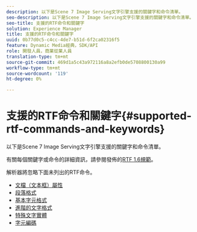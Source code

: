 ```yaml
---
description: 以下是Scene 7 Image Serving文字引擎支援的關鍵字和命令清單。
seo-description: 以下是Scene 7 Image Serving文字引擎支援的關鍵字和命令清單。
seo-title: 支援的RTF命令和關鍵字
solution: Experience Manager
title: 支援的RTF命令和關鍵字
uuid: 0b77d0c5-c4cc-4de7-b51d-6f2ca02316f5
feature: Dynamic Media經典，SDK/API
role: 開發人員，商業從業人員
translation-type: tm+mt
source-git-commit: 469d1a5c43a972116a8a2efb0de5708800130a99
workflow-type: tm+mt
source-wordcount: '119'
ht-degree: 0%

---
```



# 支援的RTF命令和關鍵字{#supported-rtf-commands-and-keywords}

以下是Scene 7 Image Serving文字引擎支援的關鍵字和命令清單。

有關每個關鍵字或命令的詳細資訊，請參閱發佈的[RTF 1.6規範](http://msdn.microsoft.com/en-us/library/aa140277%28v=office.10%29.aspx)。

解析器將忽略下面未列出的RTF命令。

* [文檔（文本框）屬性](r-document-text-box-properties.md)
* [段落格式](r-paragraph-formatting.md)
* [基本字元格式](r-basic-character-formatting.md)
* [進階的文字格式](r-advanced-text-formatting.md)
* [特殊文字實體](r-special-text-entities.md)
* [字元編碼](r-is-http-character-encoding.md)
